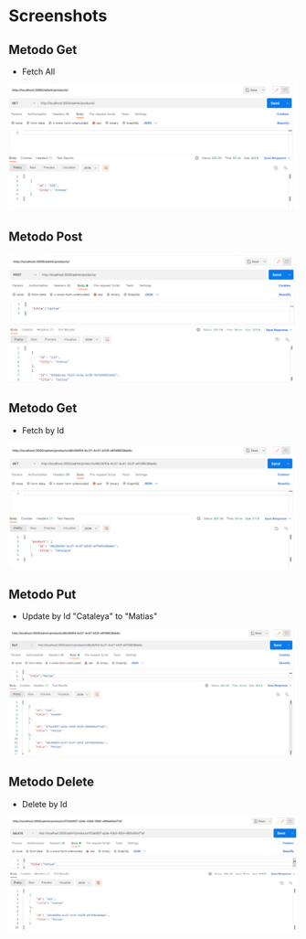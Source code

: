 # Screenshots

## Metodo Get

- Fetch All

![Screenshot](assets/postman1.png)

## Metodo Post

![Screenshot](assets/postman2.png)

## Metodo Get

- Fetch by Id

![Screenshot](assets/postman3.png)

## Metodo Put

- Update by Id "Cataleya" to "Matias"

![Screenshot](assets/postman4.png)

## Metodo Delete

- Delete by Id

![Screenshot](assets/postman5.png)
